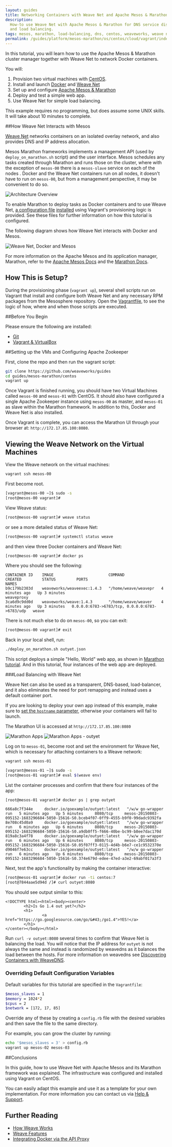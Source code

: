 ```yaml
---
layout: guides
title: Networking Containers with Weave Net and Apache Mesos & Marathon
description:
  How-to use Weave Net with Apache Mesos & Marathon for DNS service discovery
  and load balancing.
tags: mesos, marathon, load-balancing, dns, centos, weaveworks, weave network
permalink: /guides/platform/mesos-marathon/os/centos/cloud/vagrant/index.html
---
```


In this tutorial, you will learn how to use the Apache Mesos & Marathon cluster manager together with Weave Net to network Docker containers.  

You will:

1. Provision two virtual machines with [CentOS](http://centos.org/).
2. Install and launch [Docker](http://docker.com) and [Weave Net](http://weave.works)
3. Set up and configure [Apache Mesos & Marathon](https://mesosphere.github.io/marathon/)
4. Deploy and test a simple web app.
5. Use Weave Net for simple load balancing. 

This example requires no programming, but does assume some UNIX skills. It will take about 10 minutes to complete. 

##How Weave Net Interacts with Mesos  

[Weave Net](/net) networks containers on an isolated overlay network, and also provides DNS and IP address allocation.

Mesos Marathon frameworks implements a management API (used by `deploy_on_marathon.sh` script) and the user interface. Mesos schedules any tasks created through Marathon and runs those on the cluster, where with the exception of `mesos-00` there is a `mesos-slave` service on each of the nodes . Docker and the Weave Net containers run on all nodes, it doesn't have to run on `mesos-00`, but from a management perspective, it may be convenient to do so. 

![Architecture Overview](/guides/images/mesos-marathon/centos/diagram-1.png)

To enable Marathon to deploy tasks as Docker containers and to use Weave Net, [a configuration file](https://github.com/weaveworks/guides/blob/master/mesos-marathon/centos/mesos-slave-containerizers.conf) [installed](https://github.com/weaveworks/guides/blob/0b10b27f0559b8852c12b81b94034823c3816777/mesos-marathon/centos/setup_and_launch_mesos_slave.sh#L7) using Vagrant's provisioning logic is provided.  See these files for further information on how this tutorial is configured.  

The following diagram shows how Weave Net interacts with Docker and Mesos.

![Weave Net, Docker and Mesos](/guides/images/mesos-marathon/centos/diagram-2.png)

For more information on the Apache Mesos and its application manager, Marathon, refer to the [Apache Mesos Docs](http://mesos.apache.org/documentation/latest/) and the [Marathon Docs](https://mesosphere.github.io/marathon/).

## How This is Setup?

During the provisioning phase (`vagrant up`), several shell scripts run on Vagrant that install and configure both Weave Net and any necessary RPM packages from the Mesosphere repository. Open the [Vagrantfile](https://github.com/weaveworks/guides/blob/0b10b27f0559b8852c12b81b94034823c3816777/mesos-marathon/centos/Vagrantfile#L59-L82), to see the logic of how, where and when those scripts are executed.

##Before You Begin

Please ensure the following are installed:

* [Git](http://git-scm.com/downloads)
* [Vagrant & VirtualBox](/guides/about/vagrant.html)

##Setting up the VMs and Configuring Apache Zookeeper

First, clone the repo and then run the vagrant script:

~~~ bash
git clone https://github.com/weaveworks/guides
cd guides/mesos-marathon/centos
vagrant up
~~~

Once Vagrant is finished running, you should have two Virtual Machines called `mesos-00` and `mesos-01` with CentOS. It should also have configured a single Apache Zookeeper instance using `mesos-00` as master, and `mesos-01` as slave within the Marathon framework. In addition to this, Docker and Weave Net is also installed.

Once Vagrant is complete, you can access the Marathon UI through your browser at: `http://172.17.85.100:8080`.

## Viewing the Weave Network on the Virtual Machines

View the Weave network on the virtual machines:

~~~ bash
vagrant ssh mesos-00
~~~

First become root.

~~~ bash
[vagrant@mesos-00 ~]$ sudo -s
[root@mesos-00 vagrant]#
~~~

View Weave status:

~~~ bash
[root@mesos-00 vagrant]# weave status
~~~

or see a more detailed status of Weave Net:

~~~ bash
[root@mesos-00 vagrant]# systemctl status weave
~~~

and then view three Docker containers and Weave Net:

~~~ bash
[root@mesos-00 vagrant]# docker ps
~~~

Where you should see the following:

    CONTAINER ID    IMAGE                        COMMAND                CREATED         STATUS         PORTS                                            NAMES
    b9c179b2303d    weaveworks/weaveexec:1.4.3   "/home/weave/weavepr   4 minutes ago   Up 3 minutes                                                    weaveproxy
    3ca6d9c9dd0d    weaveworks/weave:1.4.3       "/home/weave/weaver    4 minutes ago   Up 3 minutes   0.0.0.0:6783->6783/tcp, 0.0.0.0:6783->6783/udp   weave


There is not much else to do on `mesos-00`, so you can exit:

~~~ bash
[root@mesos-00 vagrant]# exit
~~~

Back in your local shell, run:

~~~ bash
./deploy_on_marathon.sh outyet.json
~~~

This script deploys a simple "Hello, World" web app, as shown in [Marathon tutorial](http://open.mesosphere.com/intro-course/ex17.html).  And in this tutorial, four instances of the web app are deployed.

###Load Balancing with Weave Net

Weave Net can also be used as a transparent, DNS-based, load-balancer, and it also eliminates the need for port remapping and instead uses a default container port.

<div class="alert alert-warning">
If you are looking to deploy your own app instead of this example, make sure to <a href="https://github.com/weaveworks/guides/blob/0b10b27f0559b8852c12b81b94034823c3816777/mesos-marathon/centos/outyet.json#L12">set the <code>hostname</code> parameter</a>, otherwise your containers will fail to launch.
</div>

The Marathon UI is accessed at `http://172.17.85.100:8080`

![Marathon Apps](/guides/images/mesos-marathon/centos/marathon-1.png)
![Marathon Apps - outyet](/guides/images/mesos-marathon/centos/marathon-2.png)

Log on to `mesos-01`, become root and set the environment for Weave Net, which is necessary for attaching containers to a Weave network:

~~~ bash
vagrant ssh mesos-01

[vagrant@mesos-01 ~]$ sudo -s
[root@mesos-01 vagrant]# eval $(weave env)
~~~

List the container processes and confirm that there four instances of the app:

    [root@mesos-01 vagrant]# docker ps | grep outyet
    
    666a8c7f344e     docker.io/goexample/outyet:latest   "/w/w go-wrapper run   5 minutes ago   Up 5 minutes     8080/tcp     mesos-20150803-095152-1683296684-5050-15616-S0.bceb4f07-0ff9-4555-b9f0-99dadc9392fa
    8e708c45d0a9     docker.io/goexample/outyet:latest   "/w/w go-wrapper run   6 minutes ago   Up 6 minutes     8080/tcp     mesos-20150803-095152-1683296684-5050-15616-S0.a9db0ff5-f666-40be-bc99-b8ee7dac170d
    819a8c3a4f78     docker.io/goexample/outyet:latest   "/w/w go-wrapper run   6 minutes ago   Up 6 minutes     8080/tcp     mesos-20150803-095152-1683296684-5050-15616-S0.05f07ff3-0115-4d4b-b6e7-ce1c9532370e
    d9046f7e63cc     docker.io/goexample/outyet:latest   "/w/w go-wrapper run   6 minutes ago   Up 6 minutes     8080/tcp     mesos-20150803-095152-1683296684-5050-15616-S0.374e679d-edee-47ed-a3e2-69abf017a3f3


Next, test the app's functionality by making the container interactive:

~~~ bash
[root@mesos-01 vagrant]# docker run -ti centos:7
[root@7844aae5d94d /]# curl outyet:8080
~~~

You should see output similar to this:

    <!DOCTYPE html><html><body><center>
            <h2>Is Go 1.4 out yet?</h2>
            <h1>
                    <a href="https://go.googlesource.com/go/&#43;/go1.4">YES!</a>
            </h1>
    </center></body></html>


Run `curl -v outyet:8080` several times to confirm that Weave Net is balancing the load. You will notice that the IP address for `outyet` is not always the same and instead is randomized by weavedns as it balances the load between the hosts. For more information on weavedns see [Discovering Containers with WeaveDNS](/documentation/net-1.5-weavedns).


### Overriding Default Configuration Variables

Default variables for this tutorial are specified in the `Vagrantfile`:

~~~ bash
$mesos_slaves = 1
$memory = 1024*2
$cpus = 2
$network = [172, 17, 85]
~~~


Override any of these by creating a `config.rb` file with the desired variables and then save the file to the same directory.

For example, you can grow the cluster by running:

~~~ bash
echo '$mesos_slaves = 3' > config.rb
vagrant up mesos-02 mesos-03
~~~

##Conclusions

In this guide, how to use Weave Net with Apache Mesos and its Marathon framework was explained. The infrastructure was configured and installed using Vagrant on CentOS.

You can easily adapt this example and use it as a template for your own implementation. For more information you can contact us via [Help & Support](https://weave.works/help/).

## Further Reading

 * [How Weave Works](/documentation/net-1.5-router-topology)
 * [Weave Features](/documentation/net-1.5-features)
 * [Integrating Docker via the API Proxy](/documentation/net-1.5-weave-docker-api)


